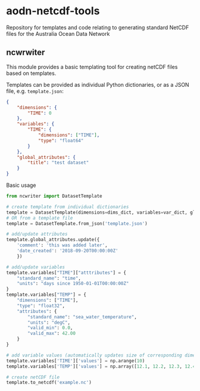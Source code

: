 # aodn-netcdf-tools
Repository for templates and code relating to generating standard NetCDF files for the Australia Ocean Data Network

## ncwrwiter

This module provides a basic templating tool for creating netCDF files based on templates.

Templates can be provided as individual Python dictionaries, or as a JSON file, e.g. `template.json`:
```json
{
    "dimensions": {
        "TIME": 0
    },
    "variables": {
        "TIME": {
            "dimensions": ["TIME"],
            "type": "float64"
        }
    },
    "global_attributes": {
        "title": "test dataset"
    }
}
```
Basic usage
```python
from ncwriter import DatasetTemplate

# create template from individual dictionaries
template = DatasetTemplate(dimensions=dims_dict, variables=var_dict, global_attributes=gatt_dict)
# OR from a template file
template = DatasetTemplate.from_json('template.json')

# add/update attributes
template.global_attributes.update({
    'comment': 'this was added later',
    'date_created': '2018-09-20T00:00:00Z'
    })

# add/update variables
template.variables["TIME"]["atttributes"] = {
    "standard_name": "time",
    "units": "days since 1950-01-01T00:00:00Z"
}
template.variables["TEMP"] = {
    "dimensions": ["TIME"],
    "type": "float32",
    "attributes": {
        "standard_name": "sea_water_temperature",
        "units": "degC",
        "valid_min": 0.0,
        "valid_max": 42.00
    }
}

# add variable values (automatically updates size of corresponding dimensions)
template.variables['TIME']['values'] = np.arange(10)
template.variables['TEMP']['values'] = np.array([12.1, 12.2, 12.3, 12.4, 12.5, 12.6, 12.7, 12.8, 12.9, 13.0])

# create netCDF file
template.to_netcdf('example.nc')

```